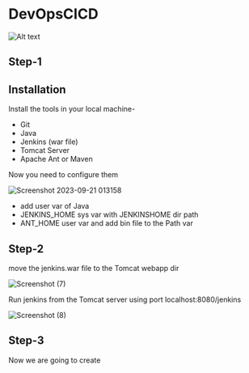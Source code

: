 
# DevOpsCICD

![Alt text](https://user-images.githubusercontent.com/119833411/241620850-56e50196-4555-473c-9c28-9f45625dbea5.jpg)

## Step-1

## Installation

Install the tools in your local machine-

- Git
- Java
- Jenkins (war file)
- Tomcat Server
- Apache Ant or Maven

Now you need to configure them 

![Screenshot 2023-09-21 013158](https://github.com/Yourpabi2002/DevOpsCICD/assets/100905194/880e7046-6a05-47f0-add3-020b5089ae63)

- add user var of Java
- JENKINS_HOME sys var with JENKINSHOME dir path
- ANT_HOME user var and add bin file to the Path var



    

## Step-2

move the jenkins.war file to the Tomcat webapp dir

![Screenshot (7)](https://github.com/Yourpabi2002/DevOpsCICD/assets/100905194/23047065-683c-4084-95fc-491624050c49)


Run jenkins from the Tomcat server using port localhost:8080/jenkins


![Screenshot (8)](https://github.com/Yourpabi2002/DevOpsCICD/assets/100905194/3132b0f2-0640-4830-a5ba-3e6581b3c265)


## Step-3

Now we are going to create
